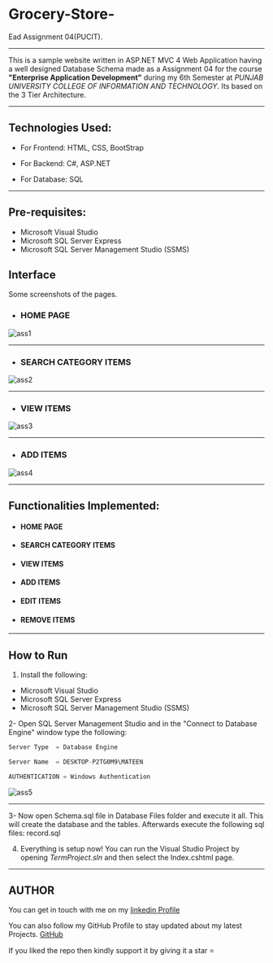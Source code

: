 # Grocery-Store-
Ead Assignment 04(PUCIT).

---

This is a sample website written in ASP.NET MVC 4 Web Application having a well designed Database Schema made as a  Assignment 04 for the course **"Enterprise Application Development"** during my 6th Semester at _PUNJAB UNIVERSITY COLLEGE OF INFORMATION AND TECHNOLOGY_. Its based on the 3 Tier Architecture.


---

## Technologies Used:

- For Frontend: HTML, CSS, BootStrap

- For Backend: C#, ASP.NET

- For Database: SQL

---


## Pre-requisites:

- Microsoft Visual Studio
- Microsoft SQL Server Express
- Microsoft SQL Server Management Studio (SSMS)


## Interface

Some screenshots of the pages.

* ### HOME PAGE



![ass1](https://user-images.githubusercontent.com/57771880/82880830-62b21d80-9f58-11ea-8dc3-750de77331dc.PNG)

---


* ### SEARCH CATEGORY ITEMS



![ass2](https://user-images.githubusercontent.com/57771880/82881384-10bdc780-9f59-11ea-8e04-2a19f9396a43.PNG)

---


* ### VIEW ITEMS


![ass3](https://user-images.githubusercontent.com/57771880/82881705-790ca900-9f59-11ea-8fe1-77dcc36f090e.PNG)

---


* ### ADD ITEMS


![ass4](https://user-images.githubusercontent.com/57771880/82883452-ddc90300-9f5b-11ea-81ab-f3039f902124.PNG)


---

## Functionalities Implemented:

* #### HOME PAGE

* #### SEARCH CATEGORY ITEMS

* #### VIEW ITEMS

* #### ADD ITEMS

* #### EDIT ITEMS

* #### REMOVE ITEMS

----



## How to Run

1. Install the following:

*  Microsoft Visual Studio
*  Microsoft SQL Server Express
*  Microsoft SQL Server Management Studio (SSMS)

2- Open SQL Server Management Studio and in the "Connect to Database Engine" window type the following:

```c sharp
Server Type  = Database Engine

Server Name  = DESKTOP-P2TG0M9\MATEEN

AUTHENTICATION = Windows Authentication

````


![ass5](https://user-images.githubusercontent.com/57771880/82886640-40bc9900-9f60-11ea-8f25-6d878332de90.PNG)


---

3- Now open Schema.sql file in Database Files folder and execute it all. This will create the database and the tables. Afterwards execute the following sql files: record.sql



4.  Everything is setup now! You can run the Visual Studio Project by opening _TermProject.sln_ and then select the Index.cshtml page.

---

## AUTHOR 

You can get in touch with me on my [linkedin Profile](linkedin.com/in/qazi-mateen-ahmad-9bb57519a)

You can also follow my GitHub Profile to stay updated about my latest Projects. [GitHub](https://github.com/mateenqa)

If you liked the repo then kindly support it by giving it a star ⭐










